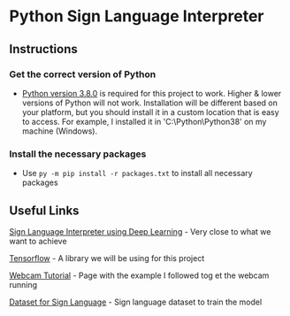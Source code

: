 # Python Sign Language Interpreter

## Instructions

### **Get the correct version of Python**

* [Python version 3.8.0](https://www.python.org/downloads/release/python-380/) is required for this project to work. Higher & lower versions of Python will not work. Installation will be different based on your platform, but you should install it in a custom location that is easy to access. For example, I installed it in 'C:\Python\Python38' on my machine (Windows).


### **Install the necessary packages**

* Use ```py -m pip install -r packages.txt``` to install all necessary packages

## Useful Links
[Sign Language Interpreter using Deep Learning](https://github.com/harshbg/Sign-Language-Interpreter-using-Deep-Learning) - Very close to what we want to achieve

[Tensorflow](https://www.tensorflow.org/) - A library we will be using for this project

[Webcam Tutorial](https://stackoverflow.com/questions/604749/how-do-i-access-my-webcam-in-python) - Page with the example I followed tog et the webcam running

[Dataset for Sign Language](https://www.kaggle.com/datamunge/sign-language-mnist) - Sign language dataset to train the model
